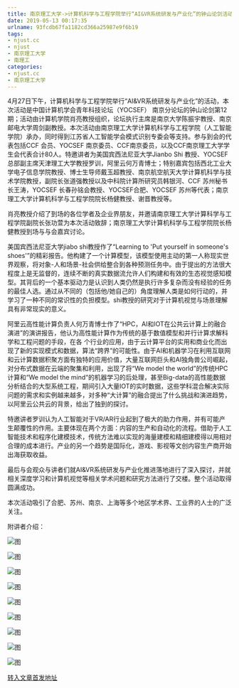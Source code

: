 ```yaml
---
title: 南京理工大学->计算机科学与工程学院举行“AI&VR系统研发与产业化”的钟山论剑活动 | njust.cc
date: 2019-05-13 00:17:35
urlname: 93fcdb67fa1182cd366a25987e9f6b19
tags: 
- njust.cc
- njust
- 南京理工大学
- 南理工
categories:
- njust.cc
- 南京理工大学
---
```



4月27日下午，计算机科学与工程学院举行“AI&VR系统研发与产业化”的活动，本次活动是中国计算机学会青年科技论坛（YOCSEF） 南京分论坛的钟山论剑第12期；活动由计算机学院肖亮教授组织，论坛执行主席是南京大学陈振宇教授、南京邮电大学周剑副教授。本次活动由南京理工大学计算机科学与工程学院（人工智能学院）承办，同时得到江苏省人工智能学会模式识别专委会等支持。参与到会的代表包括CCF 会员、YOCSEF 南京委员、CCF南京委员，以及CCF南京理工大学学生会代表合计80人。特邀讲者为美国宾西法尼亚大学Jianbo Shi 教授、YOCSEF 总部副主席天津理工大学教授罗训，阿里云何万青博士；特别嘉宾包括西北工业大学电子信息学院教授、博士生导师戴玉超教授、南京航空航天大学计算机科学与技术学院教授，副院长张道强教授以及中科院计算所研究员韩银河、CCF 苏州秘书长王涛，YOCSEF 长春孙铭会教授、YOCSEF合肥、YOCSEF 苏州等代表；南京理工大学计算机科学与工程学院院长杨健教授、谢晋教授等。

肖亮教授介绍了到场的各位学者及企业界朋友，并邀请南京理工大学计算科学与工程学院副院长张功萱为本次活动致辞；南京理工大学计算机科学与工程学院院长杨健教授到场与与会嘉宾讨论。

美国宾西法尼亚大学jiabo shi教授作了“Learning to 'Put yourself in someone's shoes'”的精彩报告。他构建了一个计算模型，该模型使用主动的第一人称现实世界观察，将对象-人和场景-社会供给整合到各种预测任务中。由于提出的方法很大程度上是无监督的，连续不断的真实数据流允许人们构建和有效的生态视觉感知模型。其背后的一个基本驱动力是认识到人类仍然是执行许多复杂而没有经验的任务的最佳人选。通过从不同的（包括他/她自己的）角度理解人类是如何行动的，并学习了一种不同的常识性的负担模型。shi教授的研究对于计算机视觉与场景理解具有非常现实的意义。

阿里云高性能计算负责人何万青博士作了“HPC，AI和IOT在公共云计算上的融合演进”的演讲报告，他认为高性能计算作为传统的基于数值模型和并行计算求解科学和工程问题的手段，在各 个行业的应用，由于云计算平台的实用和商业化而出现了新的实现模式和数据，算法“跨界”的可能性。由于AI和机器学习在利用互联网和云计算数据积聚方面有独特的应用价值，大量互联网巨头和AI独角兽公司崛起，对分布式数据在云端的聚集和利用，出现了将“We model the world”的传统HPC计算和“We model the mind“的机器学习的后处理，甚至Big-data的高性能数据分析结合的大型系统工程，期间引入大量IOT的实时数据，这些学科混合解决实际问题的需求和实例越来越多，对多种“大计算”的融合提出了什么挑战和演进趋势，以阿里云公共云的背景，给出了独到的探讨。

特邀讲者罗训认为人工智能对于VR/AR行业起到了极大的助力作用，并有可能产生颠覆性的作用。主要体现在两个方面：内容的生产和自动化的流程。借助于人工智能技术和程序化建模技术，传统方法难以实现的海量建模和精细建模得以用相对合理的成本进行。产业的另一个趋势是国际化，游戏、影视等文创内容生产商开始出海获取收益。

最后与会观众与讲者们就AI&VR系统研发与产业化推进落地进行了深入探讨，并就相关深度学习和计算机视觉等相关学术问题和研究方法进行了交楼。整个活动取得圆满成功。

本次活动吸引了合肥、苏州、南京、上海等多个地区学术界、工业界的人士的广泛关注。

附讲者介绍：



![图](http://zs.njust.edu.cn/_upload/article/images/c1/5e/c29f3bc2498c81caebea3c9d71c3/7df32d0b-540b-43bd-ae23-822f91249221.jpg)

![图](http://zs.njust.edu.cn/_upload/article/images/c1/5e/c29f3bc2498c81caebea3c9d71c3/d130a12a-f571-4d71-9e35-9c3093fa306d.jpg)

![图](http://zs.njust.edu.cn/_upload/article/images/c1/5e/c29f3bc2498c81caebea3c9d71c3/4dc5aade-6188-44fa-840d-cfa8b66e9bdb.jpg)

![图](http://zs.njust.edu.cn/_upload/article/images/c1/5e/c29f3bc2498c81caebea3c9d71c3/022b6984-38d0-49ab-8caf-284433d6fc70.png)

![图](http://zs.njust.edu.cn/_upload/article/images/c1/5e/c29f3bc2498c81caebea3c9d71c3/e7a079f8-c803-4749-be55-fde39039039f.png)

![图](http://zs.njust.edu.cn/_upload/article/images/c1/5e/c29f3bc2498c81caebea3c9d71c3/5b527c25-2dcd-48b0-a6ff-db760686d2ae.png)

![图](http://zs.njust.edu.cn/_upload/article/images/c1/5e/c29f3bc2498c81caebea3c9d71c3/42a6ec12-35e0-4cef-9c28-6d512835f41b.png)

![图](http://zs.njust.edu.cn/_upload/article/images/c1/5e/c29f3bc2498c81caebea3c9d71c3/e9ed139f-33d6-48e0-b944-a36df0191d36.png)

![图](http://zs.njust.edu.cn/_upload/article/images/c1/5e/c29f3bc2498c81caebea3c9d71c3/c87e6e3c-7602-425b-9453-dc6d2fd46f7b.jpg)

[转入文章首发地址](http://zs.njust.edu.cn/0f/48/c4621a200520/page.htm)